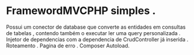 # FramewordMVCPHP simples .

Possui um conector de database que converte as entidades em consultas de tabelas , contendo também o executar ler uma query personalizada .
Injetor de dependencias com a dependencia de CrudController já inserida . 
Roteamento .
Pagina de erro .
Composer Autoload.
